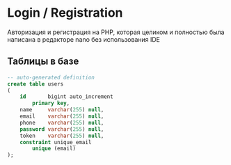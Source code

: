 # Login / Registration

Авторизация и регистрация на PHP, которая целиком и полностью была написана в редакторе nano без использования IDE

## Таблицы в базе 

```sql
-- auto-generated definition
create table users
(
    id       bigint auto_increment
        primary key,
    name     varchar(255) null,
    email    varchar(255) null,
    phone    varchar(255) null,
    password varchar(255) null,
    token    varchar(255) null,
    constraint unique_email
        unique (email)
);
```

